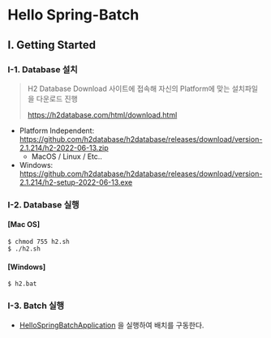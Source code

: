 # Hello Spring-Batch

## I. Getting Started

### I-1. Database 설치

> H2 Database Download 사이트에 접속해 자신의 Platform에 맞는 설치파일을 다운로드 진행
> 
> https://h2database.com/html/download.html

* Platform Independent:  https://github.com/h2database/h2database/releases/download/version-2.1.214/h2-2022-06-13.zip
  * MacOS / Linux / Etc..
* Windows: https://github.com/h2database/h2database/releases/download/version-2.1.214/h2-setup-2022-06-13.exe

### I-2. Database 실행

#### [Mac OS]

```shell
$ chmod 755 h2.sh
$ ./h2.sh
```

#### [Windows]

```shell
$ h2.bat
```

### I-3. Batch 실행

* [HelloSpringBatchApplication](/src/main/java/com/pnoni/batch/hello/HelloSpringBatchApplication.java) 을 실행하여 배치를 구동한다.

